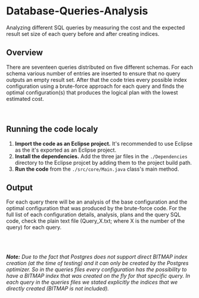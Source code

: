 # Database-Queries-Analysis

Analyzing different SQL queries by measuring the cost and the expected result set size of each query before and after creating indices.

## Overview

There are seventeen queries distributed on five different schemas. For each schema various number of entries are inserted to ensure that no query outputs an empty result set. After that the code tries every possible index configuration using a brute-force approach for each query and finds the optimal configuration(s) that produces the logical plan with the lowest estimated cost.

<br/>

## Running the code localy

1. **Import the code as an Eclipse project.** It's recommended to use Eclipse as the it's exported as an Eclipse project.
1. **Install the dependencies.** Add the three jar files in the `./Dependencies` directory to the Eclipse projcet by adding them to the project build path.
1. **Run the code** from the `./src/core/Main.java` class's main method.


## Output

For each query there will be an analysis of the base configuration and the optimal configuration that was produced by the brute-force code. For the full list of each configuration details, analysis, plans and the query SQL code, check the plain text file (Query_X.txt; where X is the number of the query) for each query.

<br/>
<br/>

***Note:*** *Due to the fact that Postgres does not support direct BITMAP index creation (at the time of testing) and it can only be created by the Postgres optimizer. So in the queries files every configuration has the possibility to have a BITMAP index that was created on the fly for that specific query. In each query in the queries files we stated explicitly the indices that we directly created (BITMAP is not included).*
